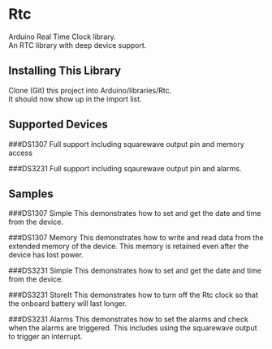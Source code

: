 # Rtc

Arduino Real Time Clock library.  
An RTC library with deep device support.

## Installing This Library

Clone (Git) this project into Arduino/libraries/Rtc.  
It should now show up in the import list.

## Supported Devices
###DS1307
Full support including squarewave output pin and memory access

###DS3231 
Full support including sqaurewave output pin and alarms.

## Samples
###DS1307 Simple
This demonstrates how to set and get the date and time from the device.

###DS1307 Memory
This demonstrates how to write and read data from the extended memory of the device.  This memory is retained even after the device has lost power.

###DS3231 Simple
This demonstrates how to set and get the date and time from the device.

###DS3231 StoreIt
This demonstrates how to turn off the Rtc clock so that the onboard battery will last longer.

###DS3231 Alarms
This demonstrates how to set the alarms and check when the alarms are triggered.  This includes using the squarewave output to trigger an interrupt.
